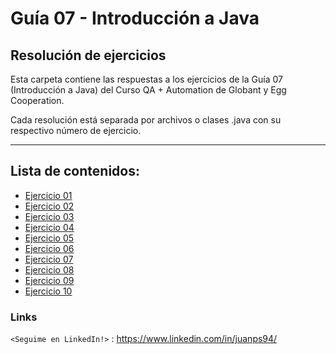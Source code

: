 
# Guía 07 - Introducción a Java

## Resolución de ejercicios

Esta carpeta contiene las respuestas a los ejercicios de la Guía 07 (Introducción a Java) del Curso QA + Automation de Globant y Egg Cooperation.

Cada resolución está separada por archivos o clases .java con su respectivo número de ejercicio.

----------

## Lista de contenidos:
- [Ejercicio 01](https://github.com/juan-ps/qaGlobantEgg/blob/main/07-introduccion-a-java/src/ejercicio01.java)
- [Ejercicio 02](https://github.com/juan-ps/qaGlobantEgg/blob/main/07-introduccion-a-java/src/ejercicio02.java)
- [Ejercicio 03](https://github.com/juan-ps/qaGlobantEgg/blob/main/07-introduccion-a-java/src/ejercicio03.java)
- [Ejercicio 04](https://github.com/juan-ps/qaGlobantEgg/blob/main/07-introduccion-a-java/src/ejercicio04.java)
- [Ejercicio 05](https://github.com/juan-ps/qaGlobantEgg/blob/main/07-introduccion-a-java/src/ejercicio05.java)
- [Ejercicio 06](https://github.com/juan-ps/qaGlobantEgg/blob/main/07-introduccion-a-java/src/ejercicio06.java)
- [Ejercicio 07](https://github.com/juan-ps/qaGlobantEgg/blob/main/07-introduccion-a-java/src/ejercicio07.java)
- [Ejercicio 08](https://github.com/juan-ps/qaGlobantEgg/blob/main/07-introduccion-a-java/src/ejercicio08.java)
- [Ejercicio 09](https://github.com/juan-ps/qaGlobantEgg/blob/main/07-introduccion-a-java/src/ejercicio09.java)
- [Ejercicio 10](https://github.com/juan-ps/qaGlobantEgg/blob/main/07-introduccion-a-java/src/ejercicio10.java)

### Links

`<Seguime en LinkedIn!>` : <https://www.linkedin.com/in/juanps94/>